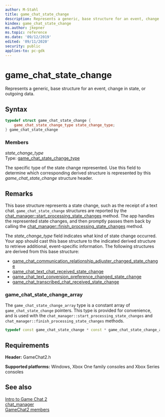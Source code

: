 ```yaml
---
author: M-Stahl
title: game_chat_state_change
description: Represents a generic, base structure for an event, change in state, or outgoing data.
kindex: game_chat_state_change
ms.author: jkepner
ms.topic: reference
ms.date: '09/12/2019'
edited: '09/11/2020'
security: public
applies-to: pc-gdk
---
```


# game_chat_state_change
  
Represents a generic, base structure for an event, change in state, or outgoing data.  
  
<a id="syntaxSection"></a>
  
## Syntax
  
```cpp
typedef struct game_chat_state_change {  
    game_chat_state_change_type state_change_type;  
} game_chat_state_change  
```
  
<a id="membersSection"></a>
  
### Members  
  
*state_change_type*  
Type: [game_chat_state_change_type](../enums/game_chat_state_change_type.md)  
  
The specific type of the state change represented. Use this field to determine which corresponding derived structure is represented by this *game_chat_state_change* structure header.  
  
<a id="remarksSection"></a>
  
## Remarks
  
This base structure represents a state change, such as the receipt of a text chat. `game_chat_state_change` structures are reported by the [chat_manager::start_processing_state_changes](../classes/chat_manager/methods/chat_manager_start_processing_state_changes.md) method. The app handles the represented state changes, and then promptly passes them back by calling the [chat_manager::finish_processing_state_changes](../classes/chat_manager/methods/chat_manager_finish_processing_state_changes.md) method.

The *state_change_type* field indicates what kind of state change occurred. Your app should cast this base structure to the indicated derived structure to retrieve additional, event-specific information. The following structures are derived from this base structure:  
  
- [game_chat_communication_relationship_adjuster_changed_state_change](game_chat_communication_relationship_adjuster_changed_state_change.md)  
- [game_chat_text_chat_received_state_change](game_chat_text_chat_received_state_change.md)  
- [game_chat_text_conversion_preference_changed_state_change](game_chat_text_conversion_preference_changed_state_change.md)  
- [game_chat_transcribed_chat_received_state_change](game_chat_transcribed_chat_received_state_change.md)  
  
<a id="array"></a>
  
### game_chat_state_change_array  

The `game_chat_state_change_array` type is a constant array of `game_chat_state_change` pointers. This type is provided for convenience, and is used with the `chat_manager::start_processing_state_changes` and `chat_manager::finish_processing_state_changes` methods.  
  
```cpp
typedef const game_chat_state_change * const * game_chat_state_change_array;
```
  
<a id="requirementsSection"></a>
  
## Requirements
  
**Header:** GameChat2.h  
  
**Supported platforms:** Windows, Xbox One family consoles and Xbox Series consoles  
  
<a id="seealsoSection"></a>
  
## See also
  
[Intro to Game Chat 2](../../../../chat/overviews/game-chat2/game-chat-2-intro.md)  
[chat_manager](../classes/chat_manager/chat_manager.md)  
[GameChat2 members](../gamechat2_members.md)  
  